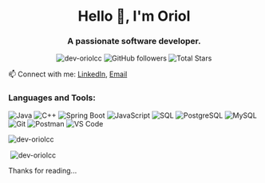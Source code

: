 
<h1 align="center">Hello 👋, I'm Oriol</h1>
<h3 align="center">A passionate software developer.</h3>

<p align="center">  
    <img src="https://komarev.com/ghpvc/?username=dev-oriolcc&label=Profile%20views&color=0e75b6&style=flat" alt="dev-oriolcc" />
  <img alt="GitHub followers" src="https://img.shields.io/github/followers/Dev-OriolCC?label=Followers&style=social">   
  <img src="https://img.shields.io/github/stars/Dev-OriolCC?label=Stars" alt="Total Stars">
</p>


<!-- - 👨‍💻 All of my projects are available at [PorfolioLink](PorfolioLink) -->

<!-- - 📝 I regularly write articles on [Medium Blog](Medium Blog) -->

 📫 Connect with me: [LinkedIn](https://www.linkedin.com/in/oriolcc), [Email](mailto:cesaroriolcortezz@gmail.com)

<h3 align="left">Languages and Tools:</h3>

![Java](https://img.shields.io/badge/Java-%23ED8B00.svg?style=flat&logo=java&logoColor=white)
![C++](https://img.shields.io/badge/C++-%2300599C.svg?style=flat&logo=cplusplus&logoColor=white)
![Spring Boot](https://img.shields.io/badge/Spring%20Boot-%236DB33F.svg?style=flat&logo=springboot&logoColor=white)
![JavaScript](https://img.shields.io/badge/JavaScript-%23F7DF1E.svg?style=flat&logo=javascript&logoColor=black)
![SQL](https://img.shields.io/badge/SQL-%2300f.svg?style=flat&logo=databricks&logoColor=white)
![PostgreSQL](https://img.shields.io/badge/PostgreSQL-white)
![MySQL](https://img.shields.io/badge/MySQL-%2300f.svg?style=flat&logo=mysql&logoColor=white)
![Git](https://img.shields.io/badge/Git-%23F05032.svg?style=flat&logo=git&logoColor=white)
![Postman](https://img.shields.io/badge/Postman-%23FF6C37.svg?style=flat&logo=postman&logoColor=white)
![VS Code](https://img.shields.io/badge/VS%20Code-%23007ACC.svg?style=flat&logo=visualstudiocode&logoColor=white)

<p><img align="left" src="https://github-readme-stats.vercel.app/api/top-langs?username=dev-oriolcc&show_icons=true&locale=en&layout=compact" alt="dev-oriolcc" /></p>
<br>
<p>&nbsp;<img align="center" src="https://github-readme-stats.vercel.app/api?username=dev-oriolcc&show_icons=true&locale=en" alt="dev-oriolcc" /></p>

Thanks for reading...

